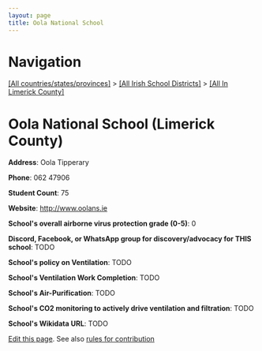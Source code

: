 ```yaml
---
layout: page
title: Oola National School
---
```

# Navigation

[[All countries/states/provinces]](../../..) > [[All Irish School Districts]](../..) > [[All In Limerick County]](..)

# Oola National School (Limerick County)

**Address**: Oola Tipperary

**Phone**: 062 47906

**Student Count**: 75

**Website**: <http://www.oolans.ie>

**School's overall airborne virus protection grade (0-5)**: 0

**Discord, Facebook, or WhatsApp group for discovery/advocacy for THIS school**: TODO

**School's policy on Ventilation**: TODO

**School's Ventilation Work Completion**: TODO

**School's Air-Purification**: TODO

**School's CO2 monitoring to actively drive ventilation and filtration**: TODO

**School's Wikidata URL**: TODO


[Edit this page](https://github.com/ventilate-schools/Ireland/edit/main/./Limerick_County/Oola_National_School.md). See also [rules for contribution](../../../contribution-rules/)